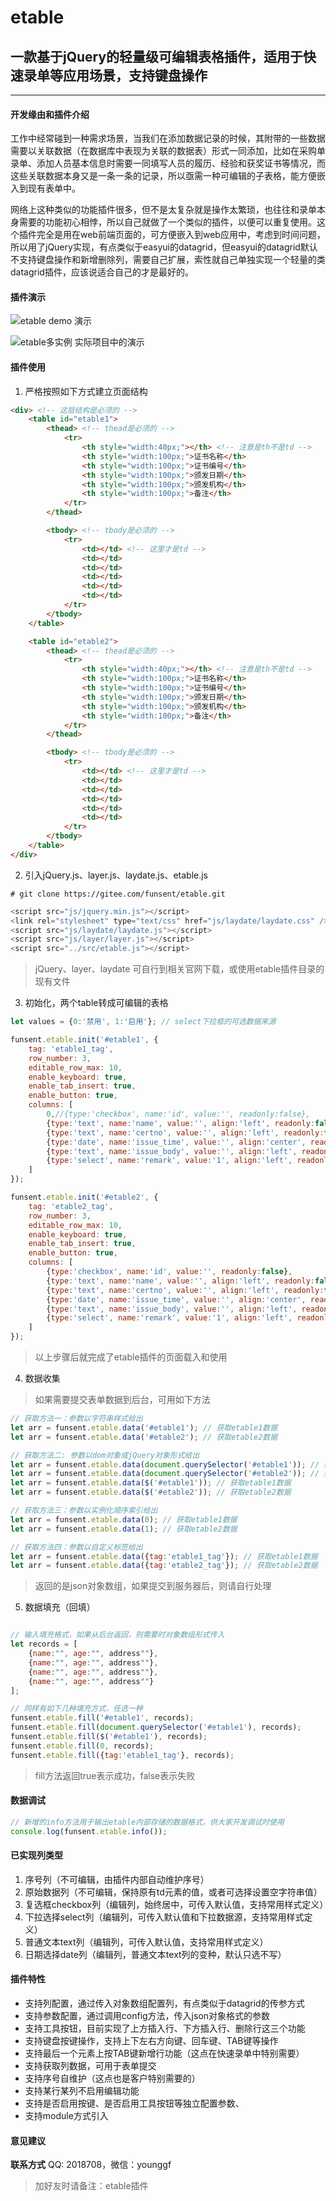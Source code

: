 # etable

## 一款基于jQuery的轻量级可编辑表格插件，适用于快速录单等应用场景，支持键盘操作

---

#### 开发缘由和插件介绍

工作中经常碰到一种需求场景，当我们在添加数据记录的时候，其附带的一些数据需要以关联数据（在数据库中表现为关联的数据表）形式一同添加，比如在采购单录单、添加人员基本信息时需要一同填写人员的履历、经验和获奖证书等情况，而这些关联数据本身又是一条一条的记录，所以亟需一种可编辑的子表格，能方便嵌入到现有表单中。

网络上这种类似的功能插件很多，但不是太复杂就是操作太繁琐，也往往和录单本身需要的功能初心相悖，所以自己就做了一个类似的插件，以便可以重复使用。这个插件完全是用在web前端页面的，可方便嵌入到web应用中，考虑到时间问题，所以用了jQuery实现，有点类似于easyui的datagrid，但easyui的datagrid默认不支持键盘操作和新增删除列，需要自己扩展，索性就自己单独实现一个轻量的类datagrid插件，应该说适合自己的才是最好的。

#### 插件演示

![etable demo 演示](tests/demo.png)

![etable多实例 实际项目中的演示](tests/instances.png)

#### 插件使用

1.  严格按照如下方式建立页面结构

```html
<div> <!-- 这层结构是必须的 -->
    <table id="etable1">
        <thead> <!-- thead是必须的 -->
            <tr>
                <th style="width:40px;"></th> <!-- 注意是th不是td -->
                <th style="width:100px;">证书名称</th>
                <th style="width:100px;">证书编号</th>
                <th style="width:100px;">颁发日期</th>
                <th style="width:100px;">颁发机构</th>
                <th style="width:100px;">备注</th>
            </tr>
        </thead>

        <tbody> <!-- tbody是必须的 -->
            <tr>
                <td></td> <!-- 这里才是td -->
                <td></td>
                <td></td>
                <td></td>
                <td></td>
                <td></td>
            </tr>
        </tbody>
    </table>

    <table id="etable2">
        <thead> <!-- thead是必须的 -->
            <tr>
                <th style="width:40px;"></th> <!-- 注意是th不是td -->
                <th style="width:100px;">证书名称</th>
                <th style="width:100px;">证书编号</th>
                <th style="width:100px;">颁发日期</th>
                <th style="width:100px;">颁发机构</th>
                <th style="width:100px;">备注</th>
            </tr>
        </thead>

        <tbody> <!-- tbody是必须的 -->
            <tr>
                <td></td> <!-- 这里才是td -->
                <td></td>
                <td></td>
                <td></td>
                <td></td>
                <td></td>
            </tr>
        </tbody>
    </table>
</div>
```

2.  引入jQuery.js、layer.js、laydate.js、etable.js


```shell
# git clone https://gitee.com/funsent/etable.git
```

```javascript
<script src="js/jquery.min.js"></script>
<link rel="stylesheet" type="text/css" href="js/laydate/laydate.css" />
<script src="js/laydate/laydate.js"></script>
<script src="js/layer/layer.js"></script>
<script src="../src/etable.js"></script>
```

> jQuery、layer、laydate 可自行到相关官网下载，或使用etable插件目录的现有文件


3.  初始化，两个table转成可编辑的表格

```javascript
let values = {0:'禁用', 1:'启用'}; // select下拉框的可选数据来源

funsent.etable.init('#etable1', {
    tag: 'etable1_tag',
    row_number: 3,
    editable_row_max: 10,
    enable_keyboard: true,
    enable_tab_insert: true,
    enable_button: true,
    columns: [
        0,//{type:'checkbox', name:'id', value:'', readonly:false},
        {type:'text', name:'name', value:'', align:'left', readonly:false},
        {type:'text', name:'certno', value:'', align:'left', readonly:false},
        {type:'date', name:'issue_time', value:'', align:'center', readonly:true},
        {type:'text', name:'issue_body', value:'', align:'left', readonly:false},
        {type:'select', name:'remark', value:'1', align:'left', readonly:false, values:values, style:{padding:'4px 4px 5px'}},
    ]
});

funsent.etable.init('#etable2', {
    tag: 'etable2_tag',
    row_number: 3,
    editable_row_max: 10,
    enable_keyboard: true,
    enable_tab_insert: true,
    enable_button: true,
    columns: [
        {type:'checkbox', name:'id', value:'', readonly:false},
        {type:'text', name:'name', value:'', align:'left', readonly:false},
        {type:'text', name:'certno', value:'', align:'left', readonly:false},
        {type:'date', name:'issue_time', value:'', align:'center', readonly:true},
        {type:'text', name:'issue_body', value:'', align:'left', readonly:false},
        {type:'select', name:'remark', value:'1', align:'left', readonly:false, values:values, style:{padding:'4px 4px 5px'}},
    ]
});
```
> 以上步骤后就完成了etable插件的页面载入和使用

4.  数据收集

> 如果需要提交表单数据到后台，可用如下方法

```javascript
// 获取方法一：参数以字符串样式给出
let arr = funsent.etable.data('#etable1'); // 获取etable1数据
let arr = funsent.etable.data('#etable2'); // 获取etable2数据

// 获取方法二: 参数以dom对象或jQuery对象形式给出
let arr = funsent.etable.data(document.querySelector('#etable1')); // 获取etable1数据
let arr = funsent.etable.data(document.querySelector('#etable2')); // 获取etable2数据
let arr = funsent.etable.data($('#etable1')); // 获取etable1数据
let arr = funsent.etable.data($('#etable2')); // 获取etable2数据

// 获取方法三：参数以实例化顺序索引给出
let arr = funsent.etable.data(0); // 获取etable1数据
let arr = funsent.etable.data(1); // 获取etable2数据

// 获取方法四：参数以自定义标签给出
let arr = funsent.etable.data({tag:'etable1_tag'}); // 获取etable1数据
let arr = funsent.etable.data({tag:'etable2_tag'}); // 获取etable2数据
```

>  返回的是json对象数组，如果提交到服务器后，则请自行处理

5. 数据填充（回填）

```javascript

// 输入填充格式，如果从后台返回，则需要时对象数组形式传入
let records = [
    {name:"", age:"", address""},
    {name:"", age:"", address""},
    {name:"", age:"", address""},
    {name:"", age:"", address""}
];

// 同样有如下几种填充方式，任选一种
funsent.etable.fill('#etable1', records);
funsent.etable.fill(document.querySelector('#etable1'), records);
funsent.etable.fill($('#etable1'), records);
funsent.etable.fill(0, records);
funsent.etable.fill({tag:'etable1_tag'}, records);
```

> fill方法返回true表示成功，false表示失败

#### 数据调试

```javascript
// 新增的info方法用于输出etable内部存储的数据格式，供大家开发调试时使用
console.log(funsent.etable.info());
```

#### 已实现列类型

1. 序号列（不可编辑，由插件内部自动维护序号）
2. 原始数据列（不可编辑，保持原有td元素的值，或者可选择设置空字符串值）
3. 复选框checkbox列（编辑列，始终居中，可传入默认值，支持常用样式定义）
4. 下拉选择select列（编辑列，可传入默认值和下拉数据源，支持常用样式定义）
5. 普通文本text列（编辑列，可传入默认值，支持常用样式定义）
6. 日期选择date列（编辑列，普通文本text列的变种，默认只选不写）

#### 插件特性

- 支持列配置，通过传入对象数组配置列，有点类似于datagrid的传参方式
- 支持参数配置，通过调用config方法，传入json对象格式的参数
- 支持工具按钮，目前实现了上方插入行、下方插入行、删除行这三个功能
- 支持键盘按键操作，支持上下左右方向键、回车键、TAB键等操作
- 支持最后一个元素上按TAB键新增行功能（这点在快速录单中特别需要）
- 支持获取列数据，可用于表单提交
- 支持序号自维护（这点也是客户特别需要的）
- 支持某行某列不启用编辑功能
- 支持是否启用按键、是否启用工具按钮等独立配置参数、
- 支持module方式引入


#### 意见建议

**联系方式**
QQ: 2018708，微信：younggf

> 加好友时请备注：etable插件
